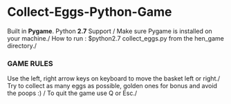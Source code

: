 # Collect-Eggs-Python-Game
Built in **Pygame**. Python **2.7** Support /
Make sure Pygame is installed on your machine./
How to run : $python2.7 collect_eggs.py from the hen_game directory./
### GAME RULES
Use the left, right arrow keys on keyboard to move the basket left or right./
Try to collect as many eggs as possible, golden ones for bonus and avoid the poops :) /
To quit the game use Q or Esc./

